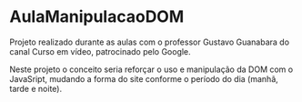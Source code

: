 # AulaManipulacaoDOM
Projeto realizado durante as aulas com o professor Gustavo Guanabara do canal Curso em vídeo, patrocinado pelo Google.

Neste projeto o conceito seria reforçar o uso e manipulação da DOM com o JavaSript, mudando a forma do site conforme o período do dia (manhã, tarde e noite).
